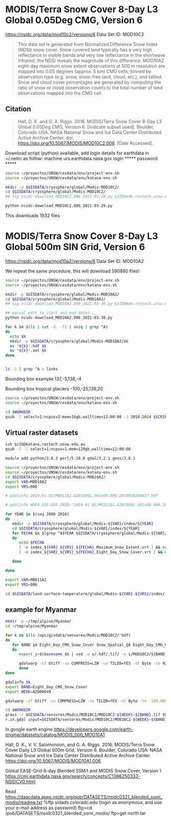 # MODIS/Terra Snow Cover 8-Day L3 Global 0.05Deg CMG, Version 6

https://nsidc.org/data/mod10c2/versions/6
Data Set ID: MOD10C2

> This data set is generated from Normalized Difference Snow Index (NDSI) snow cover. Snow covered land typically has a very high reflectance in visible bands and very low reflectance in the shortwave infrared; the NDSI reveals the magnitude of this difference. MOD10A2 eight-day maximum snow extent observations at 500 m resolution are mapped into 0.05 degrees (approx. 5 km) CMG cells, binned by observation type (e.g. snow, snow-free land, cloud, etc.), and tallied. Snow and cloud cover percentages are generated by computing the ratio of snow or cloud observation counts to the total number of land observations mapped into the CMG cell.


## Citation
> Hall, D. K. and G. A. Riggs. 2016. MODIS/Terra Snow Cover 8-Day L3 Global 0.05Deg CMG, Version 6. [Indicate subset used]. Boulder, Colorado USA. NASA National Snow and Ice Data Center Distributed Active Archive Center. doi: https://doi.org/10.5067/MODIS/MOD10C2.006. [Date Accessed].


Download script (python) available, add login details for earthdata in ~/.netrc as follow:
machine urs.earthdata.nasa.gov login ***** password *****

```sh
source ~/proyectos/UNSW/cesdata/env/project-env.sh
source ~/proyectos/UNSW/cesdata/env/katana-env.sh

mkdir -p $GISDATA/cryosphere/global/Modis-MOD10C2/
cd $GISDATA/cryosphere/global/Modis-MOD10C2/
## scp nsidc-download_MOD10C2.006_2021-03-29.py $zID@kdm.restech.unsw.edu.au:/srv/scratch/cesdata/gisdata/cryosphere/global/Modis-MOD10C2/

python nsidc-download_MOD10C2.006_2021-03-29.py
```

This downloads 1932 files

# MODIS/Terra Snow Cover 8-Day L3 Global 500m SIN Grid, Version 6
https://nsidc.org/data/mod10a2/versions/6
Data Set ID: MOD10A2

We repeat the same procedure, this will download 590880 files!
```sh
source ~/proyectos/UNSW/cesdata/env/project-env.sh
source ~/proyectos/UNSW/cesdata/env/katana-env.sh

mkdir -p $GISDATA/cryosphere/global/Modis-MOD10A2/
cd $GISDATA/cryosphere/global/Modis-MOD10A2/
## scp nsidc-download_MOD10A2.006_2021-03-30.py $zID@kdm.restech.unsw.edu.au:/srv/scratch/cesdata/gisdata/cryosphere/global/Modis-MOD10A2/

## manual edit to start and end dates...
python nsidc-download_MOD10A2.006_2021-03-30.py

for k in $(ls | cut -d. -f2 | uniq | grep ^A)
do
  echo $k
  mkdir -p $GISDATA/cryosphere/global/Modis-MOD10A2/$k
  mv *${k}*.hdf $k
  mv *${k}*.xml $k
done


ls -1 | grep ^A > links


```
Bounding box example
137,-5,138,-4

Bounding box tropical glaciers
-100,-25,138,20

```sh
source ~/proyectos/UNSW/cesdata/env/project-env.sh
source ~/proyectos/UNSW/cesdata/env/katana-env.sh

cd $WORKDIR
qsub -l select=1:ncpus=2:mem=16gb,walltime=12:00:00 -J 2010-2014 $SCRIPTDIR/inc/pbs/download-cryosphere-modis-products.pbs

```

## Virtual raster datasets

```sh
ssh $zID@katana.restech.unsw.edu.au
qsub -I -l select=1:ncpus=1:mem=120gb,walltime=12:00:00

module add python/3.8.3 perl/5.28.0 gdal/3.2.1 geos/3.8.1

source ~/proyectos/UNSW/cesdata/env/project-env.sh
source ~/proyectos/UNSW/cesdata/env/katana-env.sh
cd $GISDATA/cryosphere/global/Modis-MOD10A2/
export VAR=MOD10A2
export VRS=006

# gdalinfo 2019.01.01/MOD11A2.A2019001.h01v08.006.2019010204437.hdf

# gdalinfo HDF4_EOS:EOS_GRID:"2019.01.01/MCD12Q1.A2019001.h01v08.006.2020212125329.hdf":MODIS_Grid_8Day_1km_LST:LST_Day_1km

for YEAR in $(seq 2000 2010)
do
   mkdir -p $GISDATA/cryosphere/global/Modis-${VAR}/index/${YEAR}
   cd $GISDATA/cryosphere/global/Modis-${VAR}/index/${YEAR}
   for FECHA in $(grep ^A$YEAR $GISDATA/cryosphere/global/Modis-${VAR}/links)
   do
      echo $FECHA
      [ -e index_${VAR}_${VRS}_${FECHA}_Maximum_Snow_Extent.vrt ] && echo "listo" || gdalbuildvrt index_${VAR}_${VRS}_${FECHA}_Maximum_Snow_Extent.vrt -sd 1 $GISDATA/cryosphere/global/Modis-${VAR}/$FECHA/*hdf
      [ -e index_${VAR}_${VRS}_${FECHA}_Eight_Day_Snow_Cover.vrt ] && echo "listo" || gdalbuildvrt index_${VAR}_${VRS}_${FECHA}_Eight_Day_Snow_Cover.vrt -sd 2 $GISDATA/cryosphere/global/Modis-${VAR}/$FECHA/*hdf

   done

done

export VAR=MOD11A2
export VRS=006

cd $GISDATA/land-surface-temperature/global/Modis-${VAR}.${VRS}/index/


```


## example for Myanmar
```sh
mkdir -p ~/tmp/alpine/Myanmar
cd ~/tmp/alpine/Myanmar

for k in $(ls /opt/gisdata/sensores/Modis/MOD10C2/*hdf)
do
   for BAND in Eight_Day_CMG_Snow_Cover Snow_Spatial_QA Eight_Day_CMG_Clear_Index
   do
      export j=$(basename $k | sed -e s/.hdf/.tif/ -e s/MOD10C2/${BAND}/)

      gdalwarp -of Gtiff -co COMPRESS=LZW -co TILED=YES -ot Byte -te 92 25 99 29  -t_srs EPSG:4326 HDF4_EOS:EOS_GRID:"${k}":MOD_CMG_Snow_5km:${BAND} ${j}
      done
done

gdalinfo $k
export BAND=Eight_Day_CMG_Snow_Cover
export WEEK=A2000049

gdalwarp -of Gtiff -co COMPRESS=LZW -co TILED=YES -ot Byte -te -180.0000000 -90.0000000 180.0000000 90.0000000  -t_srs EPSG:4326 HDF4_EOS:EOS_GRID:"MOD10C2.${WEEK}.006.2016064132927.hdf":MOD_CMG_Snow_5km:${BAND} MOD10C2-${WEEK}-${BAND}.tif

cd $WORKDIR
grass -c $GISDATA/sensores/Modis/MOD10C2/MOD10C2-${WEEK}-${BAND}.tif $GISDB/MODIS_snow
r.in.gdal input=$GISDATA/sensores/Modis/MOD10C2/MOD10C2-${WEEK}-${BAND}.tif output=MOD10C2_${WEEK}_${BAND}

```

In google earth engine
https://developers.google.com/earth-engine/datasets/catalog/MODIS_006_MOD10A1

Hall, D. K., V. V. Salomonson, and G. A. Riggs. 2016. MODIS/Terra Snow Cover Daily L3 Global 500m Grid. Version 6. Boulder, Colorado USA: NASA National Snow and Ice Data Center Distributed Active Archive Center.
https://doi.org/10.5067/MODIS/MOD10A1.006

Global EASE-Grid 8-day Blended SSM/I and MODIS Snow Cover, Version 1
https://cmr.earthdata.nasa.gov/search/concepts/C1386250333-NSIDCV0.html

Read https://daacdata.apps.nsidc.org/pub/DATASETS/nsidc0321_blended_ssmi_modis/readme.txt
%ftp sidads.colorado.edu
     (login as anonymous, and use your e-mail address as password)
ftp>cd /pub/DATASETS/nsidc0321_blended_ssmi_modis/
ftp>get north.tar
